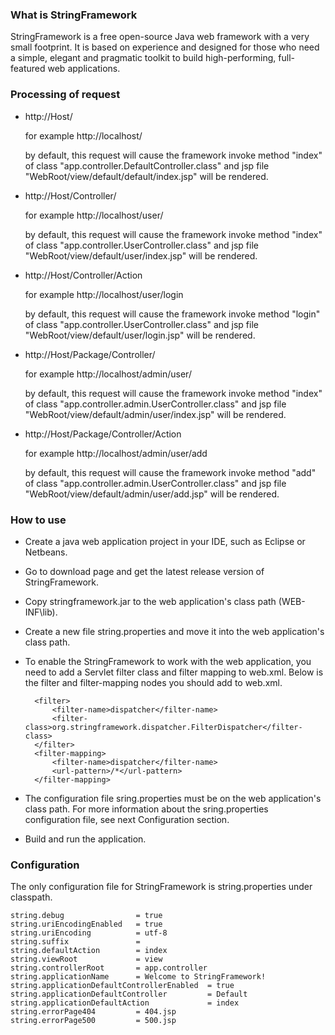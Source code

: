 ### What is StringFramework

StringFramework is a free open-source Java web framework with a very small footprint. It is based on experience and designed for those who need a simple, elegant and pragmatic toolkit to build high-performing, full-featured web applications.

### Processing of request

* http://Host/

    for example http://localhost/
  
    by default, this request will cause the framework invoke method "index" of class "app.controller.DefaultController.class" and jsp file "WebRoot/view/default/default/index.jsp" will be rendered.

* http://Host/Controller/

    for example http://localhost/user/
  
    by default, this request will cause the framework invoke method "index" of class "app.controller.UserController.class" and jsp file "WebRoot/view/default/user/index.jsp" will be rendered.

* http://Host/Controller/Action

    for example http://localhost/user/login
  
    by default, this request will cause the framework invoke method "login" of class "app.controller.UserController.class" and jsp file "WebRoot/view/default/user/login.jsp" will be rendered.

* http://Host/Package/Controller/

    for example http://localhost/admin/user/
  
    by default, this request will cause the framework invoke method "index" of class "app.controller.admin.UserController.class" and jsp file "WebRoot/view/default/admin/user/index.jsp" will be rendered.

* http://Host/Package/Controller/Action

    for example http://localhost/admin/user/add
  
    by default, this request will cause the framework invoke method "add" of class "app.controller.admin.UserController.class" and jsp file "WebRoot/view/default/admin/user/add.jsp" will be rendered.

### How to use

* Create a java web application project in your IDE, such as Eclipse or Netbeans.
* Go to download page and get the latest release version of StringFramework.
* Copy stringframework.jar to the web application's class path (WEB-INF\lib).
* Create a new file string.properties and move it into the web application's class path.
* To enable the StringFramework to work with the web application, you need to add a Servlet filter class and filter mapping to web.xml. Below is the filter and filter-mapping nodes you should add to web.xml.

        <filter>
            <filter-name>dispatcher</filter-name>
            <filter-class>org.stringframework.dispatcher.FilterDispatcher</filter-class>
        </filter>
        <filter-mapping>
            <filter-name>dispatcher</filter-name>
            <url-pattern>/*</url-pattern>
        </filter-mapping>

* The configuration file sring.properties must be on the web application's class path. 
For more information about the sring.properties configuration file, see next Configuration section.
* Build and run the application.

### Configuration

The only configuration file for StringFramework is string.properties under classpath.

    string.debug                = true
    string.uriEncodingEnabled   = true
    string.uriEncoding          = utf-8
    string.suffix               = 
    string.defaultAction        = index
    string.viewRoot             = view
    string.controllerRoot       = app.controller
    string.applicationName      = Welcome to StringFramework!
    string.applicationDefaultControllerEnabled  = true
    string.applicationDefaultController         = Default
    string.applicationDefaultAction             = index
    string.errorPage404         = 404.jsp
    string.errorPage500         = 500.jsp